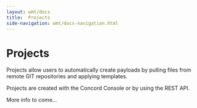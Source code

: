 ```yaml
---
layout: wmt/docs
title:  Projects
side-navigation: wmt/docs-navigation.html
---
```


# Projects

Projects allow users to automatically create payloads by pulling files from remote GIT repositories and applying templates.

Projects are created with the Concord Console or by using the REST API.

More info to come...
